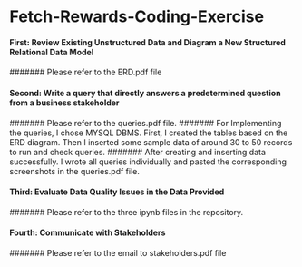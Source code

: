 # Fetch-Rewards-Coding-Exercise

#### First: Review Existing Unstructured Data and Diagram a New Structured Relational Data Model
####### Please refer to the ERD.pdf file

#### Second: Write a query that directly answers a predetermined question from a business stakeholder
####### Please refer to the queries.pdf file. 
####### For Implementing the queries, I chose MYSQL DBMS. First, I created the tables based on the ERD diagram. Then I inserted some sample data of around 30 to 50 records to run and check queries.
####### After creating and inserting data successfully. I wrote all queries individually and pasted the corresponding screenshots in the queries.pdf file.

#### Third: Evaluate Data Quality Issues in the Data Provided
####### Please refer to the three ipynb files in the repository.

#### Fourth: Communicate with Stakeholders
####### Please refer to the email to stakeholders.pdf file

